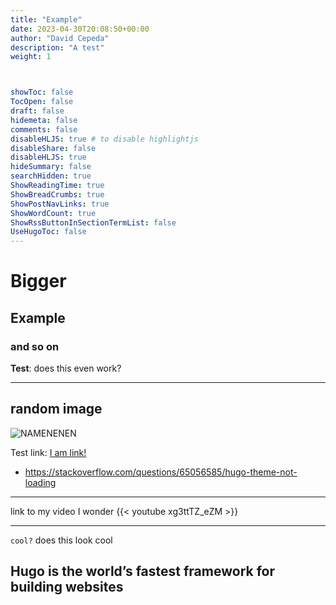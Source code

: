 ```yaml
---
title: "Example"
date: 2023-04-30T20:08:50+00:00
author: "David Cepeda"
description: "A test"
weight: 1



showToc: false
TocOpen: false
draft: false
hidemeta: false
comments: false
disableHLJS: true # to disable highlightjs
disableShare: false
disableHLJS: true
hideSummary: false
searchHidden: true
ShowReadingTime: true
ShowBreadCrumbs: true
ShowPostNavLinks: true
ShowWordCount: true
ShowRssButtonInSectionTermList: false
UseHugoToc: false
---
```


# Bigger
## Example
### and so on

**Test**: does this even work?

---
## random image 
![NAMENENEN](image.png)

Test link: [I am link!](https://developer.mozilla.org/en-US/docs/Web/Security/Subresource_Integrity)

-   https://stackoverflow.com/questions/65056585/hugo-theme-not-loading
---
link to my video I wonder
{{< youtube xg3ttTZ_eZM >}}

---

`cool?` does this look cool 

Hugo is the world’s fastest framework for building websites
---